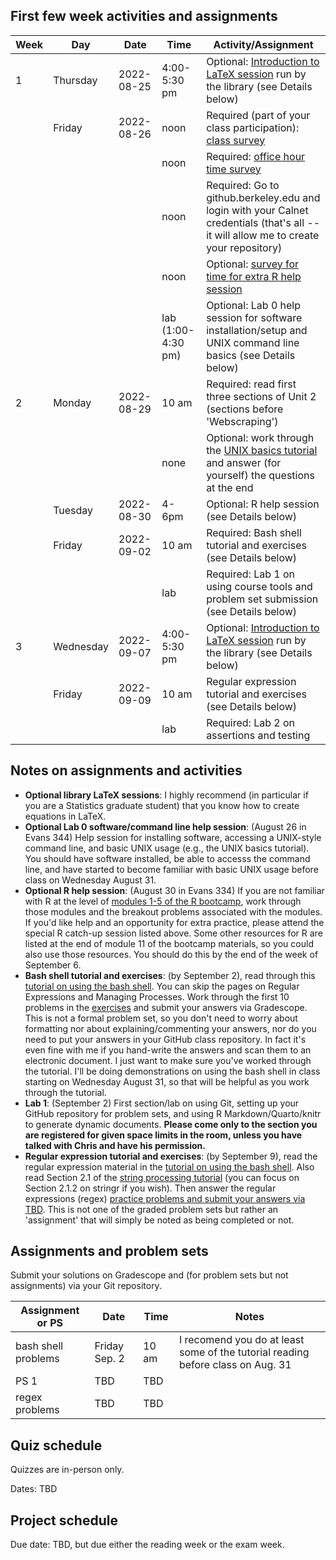 ## First few week activities and assignments


| Week | Day    | Date       | Time | Activity/Assignment                                                                                                                          |
|------|--------|------------|------|----------------------------------------------------------------------------------------------------------------------------------------------|
| 1 | Thursday | 2022-08-25 | 4:00-5:30 pm | Optional: [Introduction to LaTeX session](https://berkeley.libcal.com/calendar/workshops) run by the library (see Details below)|
|     | Friday | 2022-08-26 | noon | Required (part of your class participation): [class survey](https://forms.gle/SVm9thpkh16Zps2h6)                                             |
|      |  |  | noon | Required: [office hour time survey](http://whenisgood.net/jxstc5k)                                                                           |
|      |  |  | noon | Required: Go to github.berkeley.edu and login with your Calnet credentials (that's all -- it will allow me to create your repository) | 
|      |  |  | noon | Optional: [survey for time for extra R help session](https://whenisgood.net/r3sgffx)                                                                                    |
|      |  |  | lab (1:00-4:30 pm)  | Optional: Lab 0 help session for software installation/setup and UNIX command line basics (see Details below)         |
| 2    | Monday | 2022-08-29 | 10 am     | Required: read first three sections of Unit 2 (sections before 'Webscraping')                                                                                                        |
|      |  |  | none     | Optional: work through the [UNIX basics tutorial](https://berkeley-scf.github.io/tutorial-unix-basics) and answer (for yourself) the questions at the end |
|     | Tuesday | 2022-08-30 | 4-6pm | Optional: R help session (see Details below) |
|     | Friday | 2022-09-02 | 10 am | Required: Bash shell tutorial and exercises (see Details below) |
|     | |  | lab | Required: Lab 1 on using course tools and problem set submission (see Details below)|
| 3 | Wednesday | 2022-09-07 | 4:00-5:30 pm | Optional: [Introduction to LaTeX session](https://berkeley.libcal.com/calendar/workshops) run by the library (see Details below)|
|     | Friday | 2022-09-09 | 10 am | Regular expression tutorial and exercises (see Details below) |
|     |  |  | lab | Required: Lab 2 on assertions and testing |

## Notes on assignments and activities

- **Optional library LaTeX sessions**: I highly recommend (in particular if you are a Statistics graduate student) that you know how to create equations in LaTeX.
- **Optional Lab 0 software/command line help session**: (August 26 in Evans 344) Help session for installing software, accessing a UNIX-style command line, and basic UNIX usage (e.g., the UNIX basics tutorial). You should have software installed, be able to accesss the command line, and have started to become familiar with basic UNIX usage before class on Wednesday August 31.
- **Optional R help session**: (August 30 in Evans 334) If you are not familiar with R at the level of [modules
1-5 of the R bootcamp](https://berkeley-scf.github.io/r-bootcamp-fall-2022/schedule),
work through those modules and the breakout problems associated with
the modules. If you'd like help and an opportunity for extra practice,
please attend the special R catch-up session listed above. Some other
resources for R are listed at the end of module 11 of the bootcamp
materials, so you could also use those resources. You should do this by the end of the week of September 6.
- **Bash shell tutorial and exercises**: (by September 2), read through this [tutorial on using the bash shell](https://berkeley-scf.github.io/tutorial-using-bash). You can skip the pages on Regular Expressions and Managing Processes. Work through the first 10 problems in the [exercises](https://berkeley-scf.github.io/tutorial-using-bash/exercises) and submit your answers via Gradescope. This is not a formal problem set, so you don't need to worry about formatting nor about explaining/commenting your answers, nor do you need to put your answers in your GitHub class repository. In fact it's even fine with me if you hand-write the answers and scan them to an electronic document. I just want to make sure you've worked through the tutorial. I'll be doing demonstrations on using the bash shell in class starting on Wednesday August 31, so that will be helpful as you work through the tutorial.
- **Lab 1**: (September 2) First section/lab on using Git, setting up your GitHub repository for problem sets, and using R Markdown/Quarto/knitr to generate dynamic documents. **Please come only to the section you are registered for given space limits in the room, unless you have talked with Chris and have his permission.** 
- **Regular expression tutorial and exercises**: (by September 9), read the regular expression material in the [tutorial on using the bash shell](https://berkeley-scf.github.io/tutorial-using-bash/regex). Also read Section 2.1 of the [string processing tutorial](https://berkeley-scf.github.io/tutorial-string-processing) (you can focus on Section 2.1.2 on stringr if you wish). Then answer the regular expressions (regex) [practice problems and submit your answers via TBD](TBD). This is not one of the graded problem sets but rather an 'assignment' that will simply be noted as being completed or not.

## Assignments and problem sets

Submit your solutions on Gradescope and (for problem sets but not assignments) via your Git repository. 

| Assignment or PS | Date | Time | Notes |
|----|----|----|----|
| bash shell problems | Friday Sep. 2 | 10 am | I recomend you do at least some of the tutorial reading before class on Aug. 31 |
| PS 1 | TBD | TBD | |
| regex problems | TBD | TBD | |

## Quiz schedule

Quizzes are in-person only. 

Dates: TBD

## Project schedule

Due date: TBD, but due either the reading week or the exam week.

